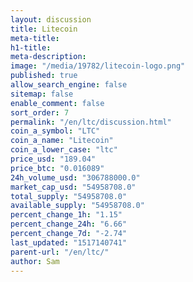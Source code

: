 ```yaml
---
layout: discussion
title: Litecoin
meta-title: 
h1-title: 
meta-description: 
image: "/media/19782/litecoin-logo.png"
published: true
allow_search_engine: false
sitemap: false
enable_comment: false
sort_order: 7
permalink: "/en/ltc/discussion.html"
coin_a_symbol: "LTC"
coin_a_name: "Litecoin"
coin_a_lower_case: "ltc"
price_usd: "189.04"
price_btc: "0.016089"
24h_volume_usd: "306788000.0"
market_cap_usd: "54958708.0"
total_supply: "54958708.0"
available_supply: "54958708.0"
percent_change_1h: "1.15"
percent_change_24h: "6.66"
percent_change_7d: "-2.74"
last_updated: "1517140741"
parent-url: "/en/ltc/"
author: Sam
---
```


